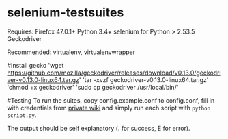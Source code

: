 # selenium-testsuites
Requires:
Firefox 47.0.1+
Python 3.4+
selenium for Python > 2.53.5
Geckodriver

Recommended:
virtualenv, virtualenvwrapper

#Install
gecko
'wget https://github.com/mozilla/geckodriver/releases/download/v0.13.0/geckodriver-v0.13.0-linux64.tar.gz'
'tar -xvzf geckodriver-v0.13.0-linux64.tar.gz'
'chmod +x geckodriver'
'sudo cp geckodriver /usr/local/bin/'

#Testing
To run the suites, copy config.example.conf to config.conf, fill in with credentials from [private wiki](https://wiki.libraries.coop/doku.php?id=coopweb:automating-regression-testing:credentials) and simply run each script with `python script.py`. 

The output should be self explanatory (. for success, E for error).
